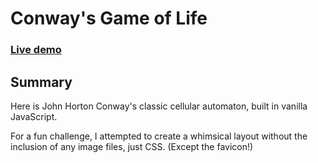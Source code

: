# Conway's Game of Life

### [Live demo](https://s-hens.github.io/game-of-life/)

## Summary

Here is John Horton Conway's classic cellular automaton, built in vanilla JavaScript.

For a fun challenge, I attempted to create a whimsical layout without the inclusion of any image files, just CSS. (Except the favicon!)
